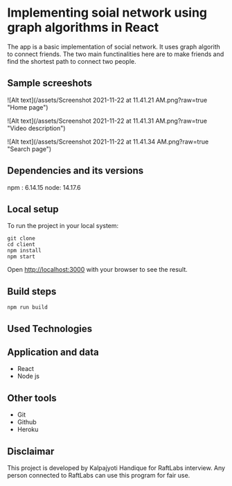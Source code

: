 # Implementing soial network using graph algorithms in React

The app is a basic implementation of social network. It uses graph algorith to connect friends. The two main functinalities here are to make friends and find the shortest path to connect two people.

## Sample screeshots

![Alt text](/assets/Screenshot 2021-11-22 at 11.41.21 AM.png?raw=true "Home page")

![Alt text](/assets/Screenshot 2021-11-22 at 11.41.31 AM.png?raw=true "Video description")

![Alt text](/assets/Screenshot 2021-11-22 at 11.41.34 AM.png?raw=true "Search page")


## Dependencies and its versions
npm : 6.14.15
node: 14.17.6


## Local setup

To run the project in your local system:

```
git clone 
cd client
npm install 
npm start
```
Open [http://localhost:3000](http://localhost:3000) with your browser to see the result.

## Build steps 

```
npm run build
```

## Used Technologies

## Application and data

* React
* Node js

## Other tools

* Git
* Github
* Heroku



## Disclaimar

This project is developed by Kalpajyoti Handique for RaftLabs interview. Any person connected to RaftLabs can use this program for fair use.
